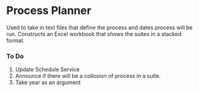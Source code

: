 # Process Planner

Used to take in text files that define the process and dates process will be run. Constructs an Excel workbook that shows the suites in a stacked format.

### To Do

1. Update Schedule Service
1. Announce if there will be a collosion of process in a suite.
1. Take year as an argument

